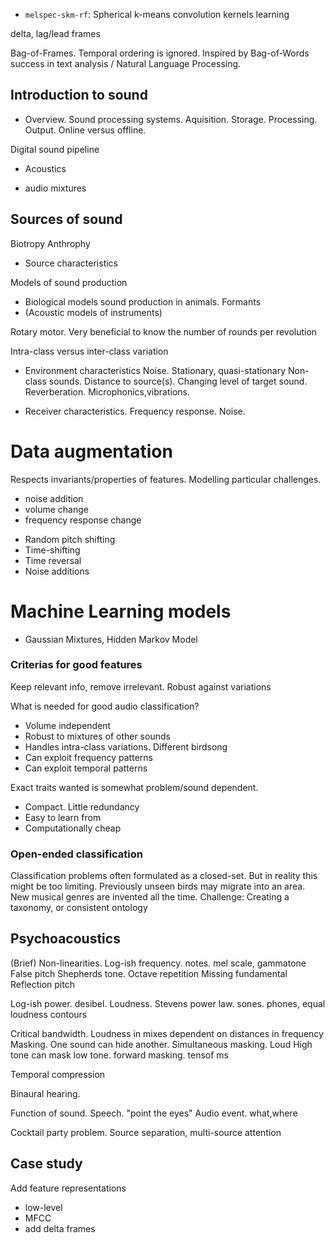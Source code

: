 
* `melspec-skm-rf`: Spherical k-means convolution kernels learning 


delta, lag/lead frames

Bag-of-Frames. Temporal ordering is ignored.
Inspired by Bag-of-Words success in text analysis / Natural Language Processing.

## Introduction to sound

- Overview. Sound processing systems.
Aquisition. Storage. Processing. Output.
Online versus offline.

Digital sound pipeline




- Acoustics

- audio mixtures

## Sources of sound

Biotropy
Anthrophy

- Source characteristics

Models of sound production

- Biological models sound production in animals.
Formants
- (Acoustic models of instruments)

Rotary motor. Very beneficial to know the number of rounds per revolution

Intra-class versus inter-class variation


- Environment characteristics
Noise. Stationary, quasi-stationary
Non-class sounds.
Distance to source(s). Changing level of target sound.
Reverberation.
Microphonics,vibrations.


- Receiver characteristics.
Frequency response.
Noise.



# Data augmentation

Respects invariants/properties of features. Modelling particular challenges.

- noise addition
- volume change
- frequency response change


* Random pitch shifting
* Time-shifting
* Time reversal
* Noise additions

# Machine Learning models

- Gaussian Mixtures, Hidden Markov Model

### Criterias for good features
Keep relevant info, remove irrelevant.
Robust against variations

What is needed for good audio classification?

* Volume independent
* Robust to mixtures of other sounds
* Handles intra-class variations. Different birdsong
* Can exploit frequency patterns
* Can exploit temporal patterns


Exact traits wanted is somewhat problem/sound dependent.

* Compact. Little redundancy
* Easy to learn from
* Computationally cheap

### Open-ended classification
Classification problems often formulated as a closed-set. 
But in reality this might be too limiting.
Previously unseen birds may migrate into an area.
New musical genres are invented all the time.
Challenge: Creating a taxonomy, or consistent ontology

## Psychoacoustics
(Brief)
Non-linearities.
Log-ish frequency. notes. mel scale, gammatone
False pitch
Shepherds tone. Octave repetition
Missing fundamental
Reflection pitch

Log-ish power. desibel. 
Loudness. Stevens power law.
sones.
phones, equal loudness contours

Critical bandwidth. Loudness in mixes dependent on distances in frequency
Masking. One sound can hide another.
Simultaneous masking. Loud High tone can mask low tone.
forward masking. tensof ms

Temporal compression

Binaural hearing.

Function of sound.
Speech. "point the eyes"
Audio event. what,where

Cocktail party problem. Source separation, multi-source attention



## Case study

Add feature representations

* low-level
* MFCC
* add delta frames


